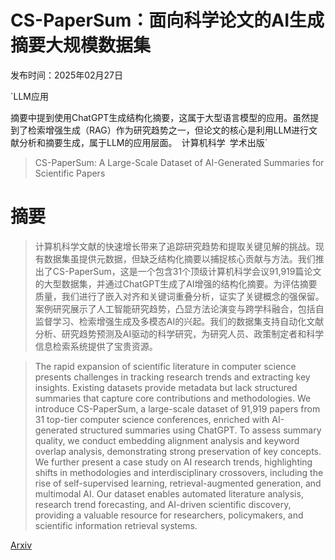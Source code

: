 # CS-PaperSum：面向科学论文的AI生成摘要大规模数据集

发布时间：2025年02月27日

`LLM应用

摘要中提到使用ChatGPT生成结构化摘要，这属于大型语言模型的应用。虽然提到了检索增强生成（RAG）作为研究趋势之一，但论文的核心是利用LLM进行文献分析和摘要生成，属于LLM的应用层面。` `计算机科学` `学术出版`

> CS-PaperSum: A Large-Scale Dataset of AI-Generated Summaries for Scientific Papers

# 摘要

> 计算机科学文献的快速增长带来了追踪研究趋势和提取关键见解的挑战。现有数据集虽提供元数据，但缺乏结构化摘要以捕捉核心贡献与方法。我们推出了CS-PaperSum，这是一个包含31个顶级计算机科学会议91,919篇论文的大型数据集，并通过ChatGPT生成了AI增强的结构化摘要。为评估摘要质量，我们进行了嵌入对齐和关键词重叠分析，证实了关键概念的强保留。案例研究展示了人工智能研究趋势，凸显方法论演变与跨学科融合，包括自监督学习、检索增强生成及多模态AI的兴起。我们的数据集支持自动化文献分析、研究趋势预测及AI驱动的科学研究，为研究人员、政策制定者和科学信息检索系统提供了宝贵资源。

> The rapid expansion of scientific literature in computer science presents challenges in tracking research trends and extracting key insights. Existing datasets provide metadata but lack structured summaries that capture core contributions and methodologies. We introduce CS-PaperSum, a large-scale dataset of 91,919 papers from 31 top-tier computer science conferences, enriched with AI-generated structured summaries using ChatGPT. To assess summary quality, we conduct embedding alignment analysis and keyword overlap analysis, demonstrating strong preservation of key concepts. We further present a case study on AI research trends, highlighting shifts in methodologies and interdisciplinary crossovers, including the rise of self-supervised learning, retrieval-augmented generation, and multimodal AI. Our dataset enables automated literature analysis, research trend forecasting, and AI-driven scientific discovery, providing a valuable resource for researchers, policymakers, and scientific information retrieval systems.

[Arxiv](https://arxiv.org/abs/2502.20582)